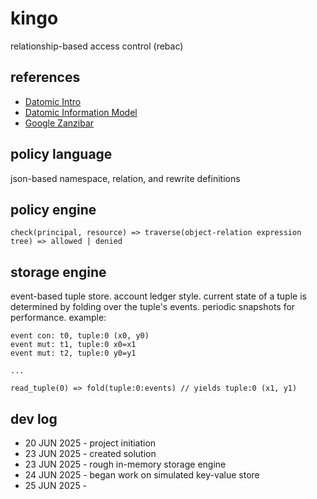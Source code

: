 # kingo
relationship-based access control (rebac)

## references
- [Datomic Intro](https://www.youtube.com/watch?v=Cym4TZwTCNU)
- [Datomic Information Model](https://www.infoq.com/articles/Datomic-Information-Model/)
- [Google Zanzibar](https://research.google/pubs/zanzibar-googles-consistent-global-authorization-system/)

## policy language
json-based namespace, relation, and rewrite definitions

## policy engine
`check(principal, resource) => traverse(object-relation expression tree) => allowed | denied`

## storage engine
event-based tuple store. account ledger style. current state of a tuple is determined by folding over the tuple's events. periodic snapshots for performance.
example: 
```
event con: t0, tuple:0 (x0, y0)
event mut: t1, tuple:0 x0=x1
event mut: t2, tuple:0 y0=y1

...

read_tuple(0) => fold(tuple:0:events) // yields tuple:0 (x1, y1)
 ```

## dev log
- 20 JUN 2025 - project initiation
- 23 JUN 2025 - created solution
- 23 JUN 2025 - rough in-memory storage engine
- 24 JUN 2025 - began work on simulated key-value store
- 25 JUN 2025 - 

